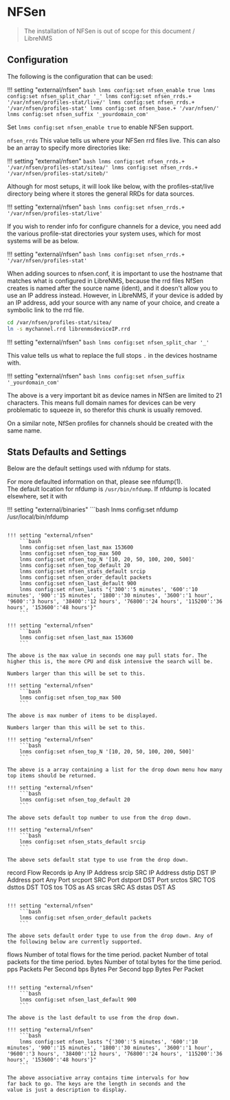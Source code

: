 # NFSen

> The installation of NFSen is out of scope for this document / LibreNMS

## Configuration

The following is the configuration that can be used:

!!! setting "external/nfsen"
    ```bash
    lnms config:set nfsen_enable true
    lnms config:set nfsen_split_char '_'
    lnms config:set nfsen_rrds.+ '/var/nfsen/profiles-stat/live/'
    lnms config:set nfsen_rrds.+ '/var/nfsen/profiles-stat'
    lnms config:set nfsen_base.+ '/var/nfsen/'
    lnms config:set nfsen_suffix '_yourdomain_com'
    ```

Set `lnms config:set nfsen_enable true` to enable NFSen support.

`nfsen_rrds` This value tells us where your NFSen rrd files
live. This can also be an array to specify more directories like:

!!! setting "external/nfsen"
    ```bash
    lnms config:set nfsen_rrds.+ '/var/nfsen/profiles-stat/sitea/'
    lnms config:set nfsen_rrds.+ '/var/nfsen/profiles-stat/siteb/'
    ```

Although for most setups, it will look like below, with the
profiles-stat/live directory being where it stores the general RRDs
for data sources.

!!! setting "external/nfsen"
    ```bash
    lnms config:set nfsen_rrds.+ '/var/nfsen/profiles-stat/live'
    ```

If you wish to render info for configure channels for a device, you
need add the various profile-stat directories your system uses, which
for most systems will be as below.

!!! setting "external/nfsen"
    ```bash
    lnms config:set nfsen_rrds.+ '/var/nfsen/profiles-stat'
    ```

When adding sources to nfsen.conf, it is important to use the hostname
that matches what is configured in LibreNMS, because the rrd files
NfSen creates is named after the source name (ident), and it doesn't
allow you to use an IP address instead. However, in LibreNMS, if your
device is added by an IP address, add your source with any name of
your choice, and create a symbolic link to the rrd file.

```bash
cd /var/nfsen/profiles-stat/sitea/
ln -s mychannel.rrd librenmsdeviceIP.rrd
```

!!! setting "external/nfsen"
    ```bash
    lnms config:set nfsen_split_char '_'
    ```

This value tells us what to replace the full stops `.` in the devices
hostname with.

!!! setting "external/nfsen"
    ```bash
    lnms config:set nfsen_suffix '_yourdomain_com'
    ```

The above is a very important bit as device names in NfSen are limited
to 21 characters. This means full domain names for devices can be very
problematic to squeeze in, so therefor this chunk is usually removed.

On a similar note, NfSen profiles for channels should be created with
the same name.

## Stats Defaults and Settings

Below are the default settings used with nfdump for stats.

For more defaulted information on that, please see nfdump(1).  
The default location for nfdump is `/usr/bin/nfdump`. If nfdump
is located elsewhere, set it with

!!! setting "external/binaries"
    ```bash
    lnms config:set nfdump /usr/local/bin/nfdump
```

!!! setting "external/nfsen"
    ```bash
    lnms config:set nfsen_last_max 153600
    lnms config:set nfsen_top_max 500
    lnms config:set nfsen_top_N '[10, 20, 50, 100, 200, 500]'
    lnms config:set nfsen_top_default 20
    lnms config:set nfsen_stats_default srcip
    lnms config:set nfsen_order_default packets
    lnms config:set nfsen_last_default 900
    lnms config:set nfsen_lasts "{'300':'5 minutes', '600':'10 minutes', '900':'15 minutes', '1800':'30 minutes', '3600':'1 hour', '9600':'3 hours', '38400':'12 hours', '76800':'24 hours', '115200':'36 hours', '153600':'48 hours'}"
    ```

!!! setting "external/nfsen"
    ```bash
    lnms config:set nfsen_last_max 153600
    ```

The above is the max value in seconds one may pull stats for. The
higher this is, the more CPU and disk intensive the search will be.

Numbers larger than this will be set to this.

!!! setting "external/nfsen"
    ```bash
    lnms config:set nfsen_top_max 500
    ```

The above is max number of items to be displayed.

Numbers larger than this will be set to this.

!!! setting "external/nfsen"
    ```bash
    lnms config:set nfsen_top_N '[10, 20, 50, 100, 200, 500]'
    ```

The above is a array containing a list for the drop down menu how many
top items should be returned.

!!! setting "external/nfsen"
    ```bash
    lnms config:set nfsen_top_default 20
    ```

The above sets default top number to use from the drop down.

!!! setting "external/nfsen"
    ```bash
    lnms config:set nfsen_stats_default srcip
    ```

The above sets default stat type to use from the drop down.

```
record   Flow Records
ip       Any IP Address
srcip    SRC IP Address
dstip    DST IP Address
port     Any Port
srcport  SRC Port
dstport  DST Port
srctos   SRC TOS
dsttos   DST TOS
tos      TOS
as       AS
srcas    SRC AS
dstas    DST AS
```

!!! setting "external/nfsen"
    ```bash
    lnms config:set nfsen_order_default packets
    ```

The above sets default order type to use from the drop down. Any of
the following below are currently supported.

```
flows    Number of total flows for the time period.
packet   Number of total packets for the time period.
bytes    Number of total bytes for the time period.
pps      Packets Per Second
bps      Bytes Per Second
bpp      Bytes Per Packet
```

!!! setting "external/nfsen"
    ```bash
    lnms config:set nfsen_last_default 900
    ```

The above is the last default to use from the drop down.

!!! setting "external/nfsen"
    ```bash
    lnms config:set nfsen_lasts "{'300':'5 minutes', '600':'10 minutes', '900':'15 minutes', '1800':'30 minutes', '3600':'1 hour', '9600':'3 hours', '38400':'12 hours', '76800':'24 hours', '115200':'36 hours', '153600':'48 hours'}"
    ```

The above associative array contains time intervals for how
far back to go. The keys are the length in seconds and the
value is just a description to display.

